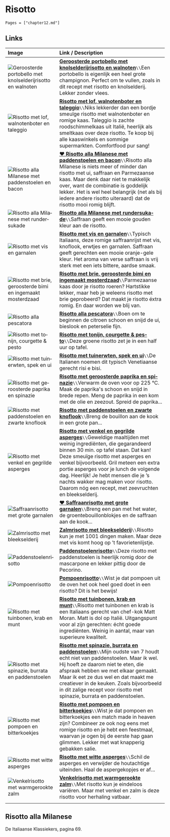 # Risotto

```@contents
Pages = ["chapter12.md"]
```

## Links

| Image| Link / Description |
| :--- | :--- |
| ![Geroosterde portobello met knolselderijrisotto en walnoten](https://www.boodschappen.nl/app/uploads/recipe_images/4by3_header/geroosterde-portobello-met-knolselderijrisotto-en-walnoten.jpg) | **[Geroosterde portobello met knolselderijrisotto en walnoten](https://www.boodschappen.nl/recept/geroosterde-portobello-met-knolselderijrisotto-en-walnoten/)**``\\``Een portobello is eigenlijk een heel grote champignon. Perfect om te vullen, zoals in dit recept met risotto en knolselderij. Lekker zonder vlees. |
| ![Risotto met lof, walnotenboter en taleggio](https://deliciousmagazine.nl/app/uploads/2020/01/a-hr-1-750x1024.jpg) | **[Risotto met lof, walnotenboter en taleggio](https://deliciousmagazine.nl/recepten/risotto-met-lof-walnotenboter-en-taleggio/)**``\\``Niks lekkerder dan een bordje smeuïge risotto met walnotenboter en romige kaas. Taleggio is zachte roodschimmelkaas uit Italië, heerlijk als smeltkaas over deze risotto. Te koop bij alle kaaswinkels en sommige supermarkten. Comfortfood pur sang! |
| ![Risotto alla Milanese met paddenstoelen en bacon](https://www.francescakookt.nl/wp-content/uploads/2022/05/risotto-milanese-met-paddenstoelen-en-bacon-2.jpg) | **[♥ Risotto alla Milanese met paddenstoelen en bacon](https://www.francescakookt.nl/risotto-milanese-paddenstoelen-en-bacon/)**``\\``Risotto alla Milanese is niets meer of minder dan risotto met ui, saffraan en Parmezaanse kaas. Maar denk daar niet te makkelijk over, want de combinatie is goddelijk lekker. Het is wel heel belangrijk (net als bij iedere andere risotto uiteraard) dat de risotto mooi romig blijft. |
| ![Ri­sot­to al­la Mi­la­ne­se met run­der­su­ka­de](https://static.ah.nl/static/recepten/img_RAM_PRD139055_445x297_JPG.jpg) | **[Ri­sot­to al­la Mi­la­ne­se met run­der­su­ka­de](https://www.ah.nl/allerhande/recept/R-R1194443/risotto-alla-milanese-met-rundersukade)**``\\``Saffraan geeft een mooie gouden kleur aan de risotto. |
| ![Risotto met vis en garnalen](https://deliciousmagazine.nl/app/uploads/2012/05/T040400481-217x300.jpg)| **[Risotto met vis en garnalen](https://deliciousmagazine.nl/koken/risotto-met-vis-en-garnalen/)**``\\``Typisch Italiaans, deze romige saffraanrijst met vis, knoflook, erwtjes en garnalen. Saffraan geeft gerechten een mooie oranje-gele kleur. Het aroma van verse saffraan is vrij sterk met een iets bittere, aardse smaak. |
| ![Risotto met brie, geroosterde bimi en ingemaakt mosterdzaad](https://img.culy.nl/images/gRjUoJuEccu6YPptuKVkG8RiEUc=/768x271/smart/filters:format(jpeg):quality(80)/https%3A%2F%2Fwww.culy.nl%2Fwp-content%2Fuploads%2F2019%2F09%2F1_risotto-met-brie.jpg) | **[Risotto met brie, geroosterde bimi en ingemaakt mosterdzaad](https://www.culy.nl/recepten/risotto-met-brie/)**``\\``Parmezaanse kaas door je risotto roeren? Hartstikke lekker, maar heb je weleens risotto met brie geprobeerd? Dat maakt je risotto éxtra romig. En daar worden we blij van. |
| ![Risotto alla pescatora](https://images.smulweb.nl/recepten/1381380/low_res/000653458_001_WEB_FRAL1008056_EPS_300.jpg) | **[Risotto alla pescatora](https://www.smulweb.nl/recepten/1381380/Risotto-alla-pescatora)**``\\``Boen om te beginnen de citroen schoon en snijd de ui, bieslook en peterselie fijn. |
| ![Ri­sot­to met to­nijn, cour­get­te & pes­to](https://static.ah.nl/static/recepten/img_RAM_PRD134307_445x297_JPG.jpg) | **[Ri­sot­to met to­nijn, cour­get­te & pes­to](https://www.ah.nl/allerhande/recept/R-R1193974)**``\\``Deze groene risotto zet je in een half uur op tafel. |
| ![Ri­sot­to met tui­n­erw­ten, spek en ui](https://static.ah.nl/static/recepten/img_125748_445x297_JPG.jpg) | **[Ri­sot­to met tui­n­erw­ten, spek en ui](https://www.ah.nl/allerhande/recept/R-R1192276)**``\\``De Italianen noemen dit typisch Venetiaanse gerecht risi e bisi. |
| ![Ri­sot­to met ge­roos­ter­de pa­pri­ka en spi­na­zie](https://static.ah.nl/static/recepten/img_010207_445x297_JPG.jpg) | **[Ri­sot­to met ge­roos­ter­de pa­pri­ka en spi­na­zie](https://www.ah.nl/allerhande/recept/R-R527656/risotto-met-geroosterde-paprika-en-spinazie)**``\\``Verwarm de oven voor op 225 °C. Maak de paprika's schoon en snijd in brede repen. Meng de paprika in een kom met de olie en zeezout. Spreid de paprika... |
| ![Risotto met paddenstoelen en zwarte knoflook](https://zwarteknoflook.nl/wp-content/uploads/2018/12/gallery-1504128527-delish-mushroom-risotto-e1558351206901.jpg) | **[Risotto met paddenstoelen en zwarte knoflook](https://zwarteknoflook.nl/recept/risotto-met-paddenstoelen-en-zwarte-knoflook/)**``\\``Breng de bouillon aan de kook in een grote pan...  |
| ![Risotto met venkel en gegrilde asperges](https://deliciousmagazine.nl/site/app/uploads/2020/01/risotto-venkel-asperges_preview-1-681x1024.jpg) | **[Risotto met venkel en gegrilde asperges](https://deliciousmagazine.nl/site/recept/wprm-risotto-met-venkel-en-gegrilde-asperges/)**``\\``Geweldige maaltijden met weinig ingrediënten, die gegarandeerd binnen 30 min. op tafel staan. Dat kan! Deze smeuïge risotto met asperges en venkel bijvoorbeeld. Gril meteen een extra portie asperges voor je lunch de volgende dag. Heerlijk! Je hebt mensen die je ’s nachts wakker mag maken voor risotto. Daarom nóg een recept, met zeevruchten en bleekselderij. |
| ![Saffraanrisotto met grote garnalen](https://www.24kitchen.nl/files/styles/960h_960w/public/2014-04/133624.original.jpg?itok=ZR03v7Ju) | **[♥ Saffraanrisotto met grote garnalen](https://www.24kitchen.nl/recepten/saffraanrisotto-met-grote-garnalen)**``\\``Breng een pan met het water, de groentebouillonblokjes en de saffraan aan de kook... |
| ![Zalm­ri­sot­to met bleek­sel­de­rij](https://static.ah.nl/static/recepten/img_014562_445x297_JPG.jpg) | **[Zalm­ri­sot­to met bleek­sel­de­rij](https://www.ah.nl/allerhande/recept/R-R657510/zalmrisotto-met-bleekselderij)**``\\``Risotto kun je met 1001 dingen maken. Maar deze met vis komt hoog op ’t favorietenlijstje. |
| ![Pad­den­stoe­len­ri­sot­to](https://static.ah.nl/static/recepten/img_062971_445x297_JPG.jpg) | **[Pad­den­stoe­len­ri­sot­to](https://www.ah.nl/allerhande/recept/R-R502242/paddenstoelenrisotto)**``\\``Deze risotto met paddenstoelen is heerlijk romig door de mascarpone en lekker pittig door de Pecorino. |
| ![Pom­poen­ri­sot­to](https://static.ah.nl/static/recepten/img_006935_445x297_JPG.jpg) | **[Pom­poen­ri­sot­to](https://www.ah.nl/allerhande/recept/R-R680152/pompoenrisotto)**``\\``Wist je dat pompoen uit de oven het ook heel goed doet in een risotto? Dit is het bewijs! |
| ![Risotto met tuinbonen, krab en munt](https://deliciousmagazine.nl/site/app/uploads/2018/05/DEL_MATTMORAN_GRAINS_0046-1-819x1024.jpg) | **[Risotto met tuinbonen, krab en munt](https://deliciousmagazine.nl/site/2018/05/08/risotto-met-tuinbonen/)**``\\``Risotto met tuinbonen en krab is een Italiaans gerecht van chef-kok Matt Moran. Matt is dol op Italië. Uitgangspunt voor al zijn gerechten: écht goede ingrediënten. Weinig in aantal, maar van superieure kwaliteit. |
| ![Risotto met spinazie, burrata en paddenstoelen](https://www.francescakookt.nl/wp-content/uploads/2022/05/risotto-met-spinazie-burrata-en-paddenstoelen-2.jpg) | **[Risotto met spinazie, burrata en paddenstoelen](https://www.francescakookt.nl/risotto-spinazie-burrata-en-paddenstoelen/)**``\\``Mijn oudste van 7 houdt echt niet van paddenstoelen. Maar ik wel. Hij hoeft ze daarom niet te eten, die afspraak hebben we met elkaar gemaakt. Maar ik eet ze dus wel en dat maakt me creatiever in de keuken. Zoals bijvoorbeeld in dit zalige recept voor risotto met spinazie, burrata en paddenstoelen. |
| ![Risotto met pompoen en bitterkoekjes](https://img.culy.nl/images/zqIdMUcqR1S41gMLMRqCDyjWyn8=/768x271/smart/filters:format(jpeg):quality(80)/https%3A%2F%2Fwww.culy.nl%2Fwp-content%2Fuploads%2F2018%2F02%2F5_risotto_met_pompoen_en_bitterkoekjes.jpg)    | **[Risotto met pompoen en bitterkoekjes](https://www.culy.nl/recepten/culy-homemade-risotto-met-pompoen-en-bitterkoekjes/)**``\\``Wist je dat pompoen en bitterkoekjes een match made in heaven zijn? Combineer ze ook nog eens met romige risotto en je hebt een feestmaal, waarvan je ogen bij de eerste hap gaan glimmen. Lekker met wat knapperig gebakken salie. |
| ![Risotto met witte asperges](https://www.okokorecepten.nl/i/recepten/kookboeken/2014/recepten-venetie/risotto-witte-asperges-500.jpg)                                                                                                                         | **[Risotto met witte asperges](https://www.okokorecepten.nl/recept/rijst/risotto/risotto-witte-asperges)**``\\``Schil de asperges en verwijder de houtachtige uiteinden. Haal de aspergekopjes er af... |
| ![Venkelrisotto met warmgerookte zalm](https://static.ah.nl/static/recepten/img_101109_445x297_JPG.jpg) | **[Venkelrisotto met warmgerookte zalm](https://www.ah.nl/allerhande/recept/R-R1189011/venkelrisotto-met-warmgerookte-zalm)**``\\``Met risotto kun je eindeloos variëren. Maar met venkel en zalm is deze risotto voor herhaling vatbaar. |
| |

## Risotto alla Milanese

De Italiaanse Klassiekers, pagina 69.
